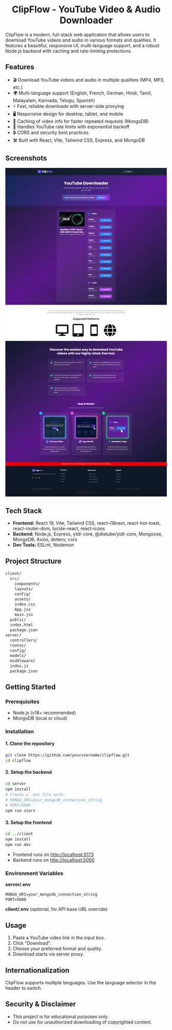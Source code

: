 


<h1 align="center ">
 <strong>ClipFlow - YouTube Video & Audio Downloader</strong> 
</h1>

ClipFlow is a modern, full-stack web application that allows users to download YouTube videos and audio in various formats and qualities. It features a beautiful, responsive UI, multi-language support, and a robust Node.js backend with caching and rate-limiting protections.

## Features

- 🎬 Download YouTube videos and audio in multiple qualities (MP4, MP3, etc.)
- 🌍 Multi-language support (English, French, German, Hindi, Tamil, Malayalam, Kannada, Telugu, Spanish)
- ⚡ Fast, reliable downloads with server-side proxying
- 🖥️ Responsive design for desktop, tablet, and mobile
- 🧠 Caching of video info for faster repeated requests (MongoDB)
- 🚦 Handles YouTube rate limits with exponential backoff
- 🔒 CORS and security best practices
- 🛠️ Built with React, Vite, Tailwind CSS, Express, and MongoDB

## Screenshots

![Screenshot](client/src/assets/SCT/SCT-1.png)

## Tech Stack

- **Frontend:** React 19, Vite, Tailwind CSS, react-i18next, react-hot-toast, react-router-dom, lucide-react, react-icons
- **Backend:** Node.js, Express, ytdl-core, @distube/ytdl-core, Mongoose, MongoDB, Axios, dotenv, cors
- **Dev Tools:** ESLint, Nodemon

## Project Structure

```
client/
  src/
    components/
    layouts/
    config/
    assets/
    index.css
    App.jsx
    main.jsx
  public/
  index.html
  package.json
server/
  controllers/
  routes/
  config/
  models/
  middleware/
  index.js
  package.json
```

## Getting Started

### Prerequisites

- Node.js (v18+ recommended)
- MongoDB (local or cloud)

### Installation

#### 1. Clone the repository

```sh
git clone https://github.com/yourusername/clipflow.git
cd clipflow
```

#### 2. Setup the backend

```sh
cd server
npm install
# Create a .env file with:
# MONGO_URI=your_mongodb_connection_string
# PORT=5000
npm run start
```

#### 3. Setup the frontend

```sh
cd ../client
npm install
npm run dev
```

- Frontend runs on [http://localhost:5173](http://localhost:5173)
- Backend runs on [http://localhost:5000](http://localhost:5000)

### Environment Variables

**server/.env**
```
MONGO_URI=your_mongodb_connection_string
PORT=5000
```

**client/.env** (optional, for API base URL override)

## Usage

1. Paste a YouTube video link in the input box.
2. Click "Download".
3. Choose your preferred format and quality.
4. Download starts via server proxy.

## Internationalization

ClipFlow supports multiple languages. Use the language selector in the header to switch.


## Security & Disclaimer

- This project is for educational purposes only.
- Do not use for unauthorized downloading of copyrighted content.
